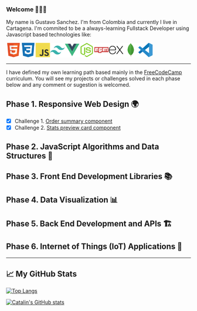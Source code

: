 ### Welcome 👋👋👋

<!--
**gusanchedev/gusanchedev** is a ✨ _special_ ✨ repository because its `README.md` (this file) appears on your GitHub profile.

- 🔭 I’m currently working on ...
- 🌱 I’m currently learning ...
- 👯 I’m looking to collaborate on ...
- 🤔 I’m looking for help with ...
- 💬 Ask me about ...
- 📫 How to reach me: ...
- 😄 Pronouns: ...
- ⚡ Fun fact: ...
-->

My name is Gustavo Sanchez. I'm from Colombia and currently I live in Cartagena. I'm commited to be a always-learning Fullstack Developer using Javascript based technologies like:

<img src="https://github.com/devicons/devicon/blob/master/icons/html5/html5-original.svg" height="40" width="40"/><img src="https://github.com/devicons/devicon/blob/master/icons/css3/css3-plain.svg" height="40" width="40"/><img src="https://github.com/devicons/devicon/blob/master/icons/javascript/javascript-original.svg" height="40" width="40"/><img src="https://github.com/devicons/devicon/blob/master/icons/tailwindcss/tailwindcss-plain.svg" height="40" width="40"/><img src="https://github.com/devicons/devicon/blob/master/icons/vuejs/vuejs-original.svg" height="40" width="40"/><img src="https://github.com/devicons/devicon/blob/master/icons/nodejs/nodejs-original.svg" height="40" width="40"/><img src="https://github.com/devicons/devicon/blob/master/icons/npm/npm-original-wordmark.svg" height="40" width="40"/><img src="https://github.com/devicons/devicon/blob/master/icons/express/express-original.svg" height="40" width="40"/><img src="https://github.com/devicons/devicon/blob/master/icons/mongodb/mongodb-original.svg" height="40" width="40"/><img src="https://github.com/devicons/devicon/blob/master/icons/vscode/vscode-original.svg" height="40" width="40"/>

---
I have defined my own learning path based mainly in the [FreeCodeCamp](https://www.freecodecamp.org/learn) curriculum. You will see my projects or challenges solved in each phase below and any comment or sugestion is welcomed.

## Phase 1. Responsive Web Design 🌍
- [x] Challenge 1. [Order summary component](https://github.com/gusanchedev/prj-01-order-summary-component)  
- [x] Challenge 2. [Stats preview card component](https://github.com/gusanchedev/prj-02-stats-preview-card-component)
## Phase 2. JavaScript Algorithms and Data Structures 🚀

## Phase 3. Front End Development Libraries 📚

## Phase 4. Data Visualization 📊

## Phase 5. Back End Development and APIs 🏗

## Phase 6. Internet of Things (IoT) Applications 🚰

---


## &#x1f4c8; My GitHub Stats

[![Top Langs](https://github-readme-stats.vercel.app/api/top-langs/?username=gusanchedev&hide=java,html,css&theme=cobalt)](https://github.com/anuraghazra/github-readme-stats)

[![Catalin's GitHub stats](https://github-readme-stats.vercel.app/api?username=gusanchedev&theme=cobalt)](https://github.com/anuraghazra/github-readme-stats)

